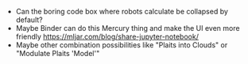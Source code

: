 - Can the boring code box where robots calculate be collapsed by default?
- Maybe Binder can do this Mercury thing and make the UI even more friendly https://mljar.com/blog/share-jupyter-notebook/
- Maybe other combination possibilities like "Plaits into Clouds" or "Modulate Plaits 'Model'"
